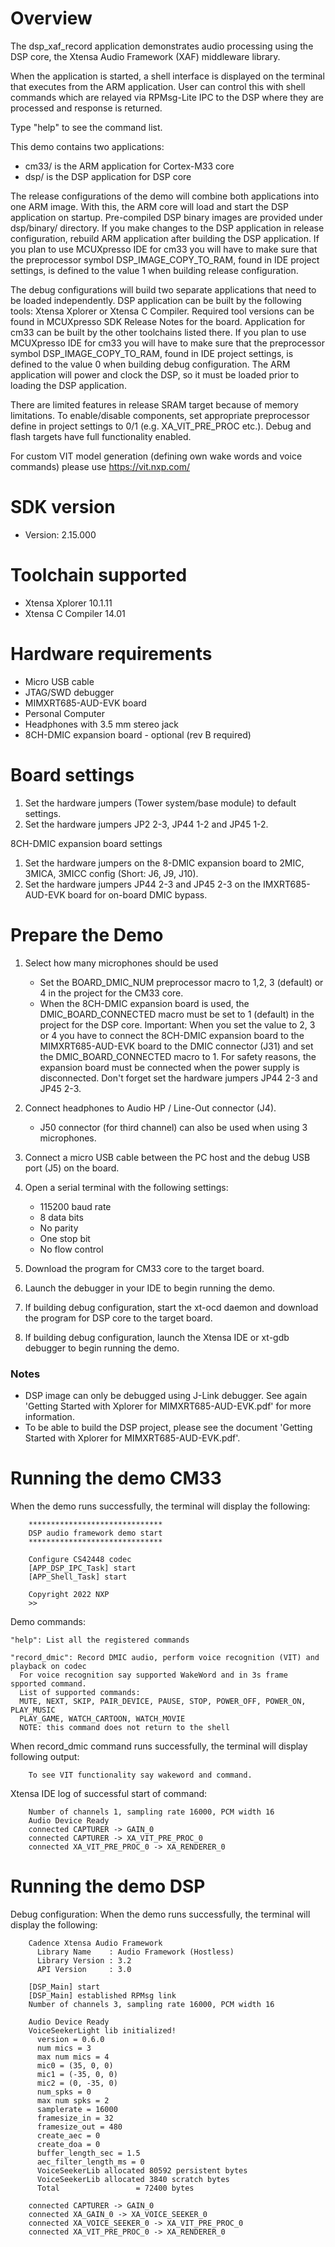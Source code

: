 Overview
========
The dsp_xaf_record application demonstrates audio processing using the DSP core,
the Xtensa Audio Framework (XAF) middleware library.

When the application is started, a shell interface is displayed on the terminal
that executes from the ARM application. User can control this with shell
commands which are relayed via RPMsg-Lite IPC to the DSP where they are
processed and response is returned.

Type "help" to see the command list.

This demo contains two applications:
- cm33/ is the ARM application for Cortex-M33 core
- dsp/ is the DSP application for DSP core

The release configurations of the demo will combine both applications into one ARM
image. With this, the ARM core will load and start the DSP application on
startup. Pre-compiled DSP binary images are provided under dsp/binary/ directory.
If you make changes to the DSP application in release configuration, rebuild
ARM application after building the DSP application.
If you plan to use MCUXpresso IDE for cm33 you will have to make sure that
the preprocessor symbol DSP_IMAGE_COPY_TO_RAM, found in IDE project settings,
is defined to the value 1 when building release configuration.

The debug configurations will build two separate applications that need to be
loaded independently. DSP application can be built by the following tools:
Xtensa Xplorer or Xtensa C Compiler. Required tool versions can be found
in MCUXpresso SDK Release Notes for the board. Application for cm33 can be built
by the other toolchains listed there. If you plan to use MCUXpresso IDE for cm33
you will have to make sure that the preprocessor symbol DSP_IMAGE_COPY_TO_RAM,
found in IDE project settings, is defined to the value 0 when building debug configuration.
The ARM application will power and clock the DSP, so it must be loaded prior to
loading the DSP application.

There are limited features in release SRAM target because of memory limitations. To enable/disable components,
set appropriate preprocessor define in project settings to 0/1 (e.g. XA_VIT_PRE_PROC etc.).
Debug and flash targets have full functionality enabled.

For custom VIT model generation (defining own wake words and voice commands) please use https://vit.nxp.com/


SDK version
===========
- Version: 2.15.000

Toolchain supported
===================
- Xtensa Xplorer  10.1.11
- Xtensa C Compiler  14.01

Hardware requirements
=====================
- Micro USB cable
- JTAG/SWD debugger
- MIMXRT685-AUD-EVK board
- Personal Computer
- Headphones with 3.5 mm stereo jack
- 8CH-DMIC expansion board - optional (rev B required)

Board settings
==============
1. Set the hardware jumpers (Tower system/base module) to default settings.
2. Set the hardware jumpers JP2 2-3, JP44 1-2 and JP45 1-2.

8CH-DMIC expansion board settings
1. Set the hardware jumpers on the 8-DMIC expansion board to 2MIC, 3MICA, 3MICC config
   (Short: J6, J9, J10).
2. Set the hardware jumpers JP44 2-3 and JP45 2-3 on the IMXRT685-AUD-EVK board for
   on-board DMIC bypass.

Prepare the Demo
================
1. Select how many microphones should be used
    - Set the BOARD_DMIC_NUM preprocessor macro to 1,2, 3 (default) or 4 in the project for the
      CM33 core.
    - When the 8CH-DMIC expansion board is used, the DMIC_BOARD_CONNECTED macro must be set to 1
      (default) in the project for the DSP core.
    Important:
        When you set the value to 2, 3 or 4 you have to connect the 8CH-DMIC expansion board to
        the MIMXRT685-AUD-EVK board to the DMIC connector (J31) and set the DMIC_BOARD_CONNECTED
        macro to 1.
        For safety reasons, the expansion board must be connected when the power supply is
        disconnected. Don't forget set the hardware jumpers JP44 2-3 and JP45 2-3.

2. Connect headphones to Audio HP / Line-Out connector (J4).
    - J50 connector (for third channel) can also be used when using 3 microphones.
3. Connect a micro USB cable between the PC host and the debug USB port (J5) on the board.
4. Open a serial terminal with the following settings:
    - 115200 baud rate
    - 8 data bits
    - No parity
    - One stop bit
    - No flow control
5. Download the program for CM33 core to the target board.
6. Launch the debugger in your IDE to begin running the demo.
7. If building debug configuration, start the xt-ocd daemon and download the program for DSP core
   to the target board.
8. If building debug configuration, launch the Xtensa IDE or xt-gdb debugger to begin running the
   demo.

### Notes
- DSP image can only be debugged using J-Link debugger. See again
'Getting Started with Xplorer for MIMXRT685-AUD-EVK.pdf' for more information.
- To be able to build the DSP project, please see the document
'Getting Started with Xplorer for MIMXRT685-AUD-EVK.pdf'.

Running the demo CM33
=====================
When the demo runs successfully, the terminal will display the following:
```
    ******************************
    DSP audio framework demo start
    ******************************

    Configure CS42448 codec
    [APP_DSP_IPC_Task] start
    [APP_Shell_Task] start

    Copyright 2022 NXP
    >>
```

Demo commands:
```
"help": List all the registered commands

"record_dmic": Record DMIC audio, perform voice recognition (VIT) and playback on codec
  For voice recognition say supported WakeWord and in 3s frame spported command.
  List of supported commands:
  MUTE, NEXT, SKIP, PAIR_DEVICE, PAUSE, STOP, POWER_OFF, POWER_ON, PLAY_MUSIC
  PLAY_GAME, WATCH_CARTOON, WATCH_MOVIE
  NOTE: this command does not return to the shell
```

When record_dmic command runs successfully, the terminal will display following output:
```
    To see VIT functionality say wakeword and command.
```

Xtensa IDE log of successful start of command:
```
    Number of channels 1, sampling rate 16000, PCM width 16
    Audio Device Ready
    connected CAPTURER -> GAIN_0
    connected CAPTURER -> XA_VIT_PRE_PROC_0
    connected XA_VIT_PRE_PROC_0 -> XA_RENDERER_0
```

Running the demo DSP
====================
Debug configuration:
When the demo runs successfully, the terminal will display the following:
```
    Cadence Xtensa Audio Framework
      Library Name    : Audio Framework (Hostless)
      Library Version : 3.2
      API Version     : 3.0

    [DSP_Main] start
    [DSP_Main] established RPMsg link
    Number of channels 3, sampling rate 16000, PCM width 16

    Audio Device Ready
    VoiceSeekerLight lib initialized!
      version = 0.6.0
      num mics = 3
      max num mics = 4
      mic0 = (35, 0, 0)
      mic1 = (-35, 0, 0)
      mic2 = (0, -35, 0)
      num_spks = 0
      max num spks = 2
      samplerate = 16000
      framesize_in = 32
      framesize_out = 480
      create_aec = 0
      create_doa = 0
      buffer_length_sec = 1.5
      aec_filter_length_ms = 0
      VoiceSeekerLib allocated 80592 persistent bytes
      VoiceSeekerLib allocated 3840 scratch bytes
      Total                 = 72400 bytes

    connected CAPTURER -> GAIN_0
    connected XA_GAIN_0 -> XA_VOICE_SEEKER_0
    connected XA_VOICE_SEEKER_0 -> XA_VIT_PRE_PROC_0
    connected XA_VIT_PRE_PROC_0 -> XA_RENDERER_0
```

